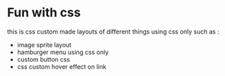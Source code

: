 # Fun with css

this is css custom made layouts of different things using css only such as :

- image sprite layout
- hamburger menu using css only
- custom button css
- css custom hover effect on link


